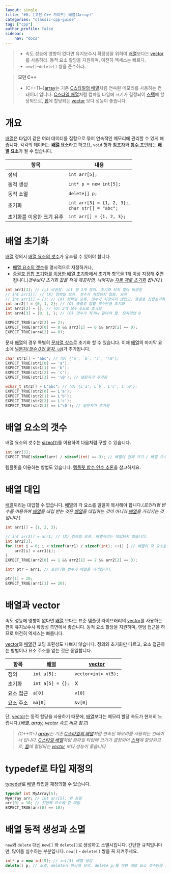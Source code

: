 ```yaml
---
layout: single
title: "#8. [고전 C++ 가이드] 배열(Array)"
categories: "classic-cpp-guide"
tag: ["cpp"]
author_profile: false
sidebar: 
    nav: "docs"
---
```


> * 속도 성능에 영향이 없다면 유지보수시 확장성을 위하여 [배열](https://tango1202.github.io/classic-cpp-guide/classic-cpp-guide-array/)보다는 [vector](https://tango1202.github.io/classic-cpp-stl/classic-cpp-stl-vector/)를 사용하라. 동적 요소 할당을 지원하며, 여전히 엑세스는 빠르다.
> * `new[]`-`delete[]` 쌍을 준수하라.

> **모던 C++**
> * (C++11~)[array](https://tango1202.github.io/mordern-cpp-stl/mordern-cpp-stl-array/)는 기존 [C스타일의 배열](https://tango1202.github.io/classic-cpp-guide/classic-cpp-guide-array/)처럼 연속된 메모리를 사용하는 컨테이너 입니다. [C스타일 배열](https://tango1202.github.io/classic-cpp-guide/classic-cpp-guide-array/)처럼 컴파일 타임에 크기가 결정되어 [스택](https://tango1202.github.io/classic-cpp-guide/classic-cpp-guide-memory-segment/#%EC%8A%A4%ED%83%9D)에 할당되므로, [힙](https://tango1202.github.io/classic-cpp-guide/classic-cpp-guide-memory-segment/#%ED%9E%99)에 할당되는 [vector](https://tango1202.github.io/classic-cpp-stl/classic-cpp-stl-vector/) 보다 성능이 좋습니다.

# 개요

[배열](https://tango1202.github.io/classic-cpp-guide/classic-cpp-guide-array/)은 타입이 같은 여러 데이터를 집합으로 묶어 연속적인 메모리에 관리할 수 있게 해줍니다. 각각의 데이터는 **[배열](https://tango1202.github.io/classic-cpp-guide/classic-cpp-guide-array/) 요소**라고 하고요, `void` 형과 [참조자](https://tango1202.github.io/classic-cpp-guide/classic-cpp-guide-pointer-reference/#%EC%95%88%EC%A0%95%EC%A0%81%EC%9D%B8-%EC%B0%B8%EC%A1%B0%EC%9E%90)와 [함수 포인터](https://tango1202.github.io/classic-cpp-guide/classic-cpp-guide-function/#%ED%95%A8%EC%88%98-%ED%8F%AC%EC%9D%B8%ED%84%B0)는 **[배열](https://tango1202.github.io/classic-cpp-guide/classic-cpp-guide-array/) 요소**가 될 수 없습니다.

|항목|내용|
|--|--|
|정의| `int arr[5];`|
|동적 생성|`int* p = new int[5];`|
|동적 소멸|`delete[] p;`|
|초기화|`int arr[3] = {1, 2, 3};`,<br/>`char str[] = "abc";`|
|초기화를 이용한 크기 유추|`int arr[] = {1, 2, 3};`|

# 배열 초기화

[배열](https://tango1202.github.io/classic-cpp-guide/classic-cpp-guide-array/) 정의시 [배열 요소의 갯수](https://tango1202.github.io/classic-cpp-guide/classic-cpp-guide-array/#%EB%B0%B0%EC%97%B4-%EC%9A%94%EC%86%8C%EC%9D%98-%EA%B0%AF%EC%88%98)가 유추될 수 있어야 합니다. 

* [배열 요소의 갯수](https://tango1202.github.io/classic-cpp-guide/classic-cpp-guide-array/#%EB%B0%B0%EC%97%B4-%EC%9A%94%EC%86%8C%EC%9D%98-%EA%B0%AF%EC%88%98)를 명시적으로 지정하거나, 
* [중괄호 집합 초기화를 이용한 배열 초기화](https://tango1202.github.io/classic-cpp-guide/classic-cpp-guide-initialization/#%EB%B0%B0%EC%97%B4-%EC%B4%88%EA%B8%B0%ED%99%94)에서 초기화 항목을 1개 이상 지정해 주면 됩니다.(*갯수보다 초기화 값을 적게 제공하면, 나머지는 [자동 제로 초기화](https://tango1202.github.io/classic-cpp-guide/classic-cpp-guide-initialization/#%EC%9E%90%EB%8F%99-%EC%A0%9C%EB%A1%9C-%EC%B4%88%EA%B8%B0%ED%99%94) 됩니다.*)

```cpp
int arr1[3]; // (△) 비권장. int 형 3개 정의. 초기화 되지 않아 비권장 
// int arr1[]; // (X) 컴파일 오류. 갯수가 지정되지 않음. 오류
// int arr1[] = {}; // (X) 컴파일 오류. 갯수가 지정되지 않았고, 중괄호 집합초기화도 비었음. 오류
int arr2[] = {0, 1, 2}; // (O) 중괄호 집합 갯수만큼 초기화
int arr3[3] = {}; // (O) 3개 모두 0으로 초기화
int arr4[3] = {0, 1, }; // (O) 갯수가 적거나 같아야 함. 모자라면 0

EXPECT_TRUE(arr2[2] == 2);
EXPECT_TRUE(arr3[0] == 0 && arr3[1] == 0 && arr3[2] == 0);
EXPECT_TRUE(arr4[2] == 0);
```

문자 [배열](https://tango1202.github.io/classic-cpp-guide/classic-cpp-guide-array/)의 경우 특별히 [문자열 상수](https://tango1202.github.io/classic-cpp-guide/classic-cpp-guide-literals/#%EB%AC%B8%EC%9E%90%EC%97%B4-%EC%83%81%EC%88%98)로 초기화 할 수 있습니다. 이때 [배열](https://tango1202.github.io/classic-cpp-guide/classic-cpp-guide-array/)의 마지막 요소에 [널문자(*정수 0인 문자, `\0`*)](https://tango1202.github.io/classic-cpp-guide/classic-cpp-guide-string/#%EB%84%90%EC%A2%85%EB%A3%8C-%EB%AC%B8%EC%9E%90%EC%97%B4)가 추가됩니다.

```cpp
char str1[] = "abc"; // (O) {'a', `b`, 'c', '\0'};
EXPECT_TRUE(str1[0] == 'a');
EXPECT_TRUE(str1[1] == 'b');
EXPECT_TRUE(str1[2] == 'c');
EXPECT_TRUE(str1[3] == '\0'); // 널문자가 추가됨

wchar_t str2[] = L"abc"; // (O) {L'a', L`b`, L'c', L'\0'};
EXPECT_TRUE(str2[0] == L'a');
EXPECT_TRUE(str2[1] == L'b');
EXPECT_TRUE(str2[2] == L'c');
EXPECT_TRUE(str2[3] == L'\0'); // 널문자가 추가됨
```
# 배열 요소의 갯수

배열 요소의 갯수는 [sizeof()](https://tango1202.github.io/classic-cpp-guide/classic-cpp-guide-operators/#sizeof-%EC%97%B0%EC%82%B0%EC%9E%90)를 이용하여 다음처럼 구할 수 있습니다.

```cpp
int arr[3];
EXPECT_TRUE(sizeof(arr) / sizeof(int) == 3); // 배열의 전체 크기 / 배열 요소 크기
```

템플릿을 이용하는 방법도 있습니다. [템플릿 함수 인수 추론](https://tango1202.github.io/classic-cpp-stl/classic-cpp-stl-template-argument-deduction/#%ED%85%9C%ED%94%8C%EB%A6%BF-%ED%95%A8%EC%88%98-%EC%9D%B8%EC%88%98-%EC%B6%94%EB%A1%A0)을 참고하세요.

# 배열 대입

[배열](https://tango1202.github.io/classic-cpp-guide/classic-cpp-guide-array/)끼리는 대입할 수 없습니다. [배열](https://tango1202.github.io/classic-cpp-guide/classic-cpp-guide-array/)의 각 요소를 일일이 복사해야 합니다.(*포인터형 변수를 이용하여 [배열](https://tango1202.github.io/classic-cpp-guide/classic-cpp-guide-array/)을 대입 받는 것은 [배열](https://tango1202.github.io/classic-cpp-guide/classic-cpp-guide-array/)을 대입하는 것이 아니라 [배열](https://tango1202.github.io/classic-cpp-guide/classic-cpp-guide-array/)을 가리키는 것입니다.*)

```cpp
int arr1[] = {1, 2, 3};

// int arr2[] = arr1; // (X) 컴파일 오류. 배열끼리는 대입되지 않습니다.
int arr2[3];
for (int i = 0; i < sizeof(arr1) / sizeof(int); ++i) { // 배열의 각 요소를 복사합니다.
    arr2[i] = arr1[i];
} 
EXPECT_TRUE(arr2[0] == 1 && arr2[1] == 2 && arr2[2] == 3);

int* ptr = arr1; // 포인터형 변수가 배열을 가리킵니다.

ptr[1] = 20;
EXPECT_TRUE(arr1[1] == 20);
```

# 배열과 vector

속도 성능에 영향이 없다면 [배열](https://tango1202.github.io/classic-cpp-guide/classic-cpp-guide-array/) 보다는 표준 템플릿 라이브러리의 [vector](https://tango1202.github.io/classic-cpp-stl/classic-cpp-stl-vector/)를 사용하는 편이 유지보수시 확장성 측면에서 좋습니다. 동적 요소 할당을 지원하며, 랜덤 접근을 하므로 여전히 엑세스는 빠릅니다.

[vector](https://tango1202.github.io/classic-cpp-stl/classic-cpp-stl-vector/)와 [배열](https://tango1202.github.io/classic-cpp-guide/classic-cpp-guide-array/)간 코딩 호환성도 나쁘지 않습니다. 정의와 초기화만 다르고, 요소 접근하는 방법이나 요소 주소를 얻는 것은 동일합니다.

|항목|[배열](https://tango1202.github.io/classic-cpp-guide/classic-cpp-guide-array/)|[vector](https://tango1202.github.io/classic-cpp-stl/classic-cpp-stl-vector/)|
|--|--|--|
|정의|`int a[5];`|`vector<int> v(5);`|
|초기화|`int a[5] = {};`|X|
|요소 접근|`a[0]`|`v[0]`|
|요소 주소|`&a[0]`|`&v[0]`|

단, [vector](https://tango1202.github.io/classic-cpp-stl/classic-cpp-stl-vector/)는 동적 할당을 사용하기 때문에, [배열](https://tango1202.github.io/classic-cpp-guide/classic-cpp-guide-array/)보다는 메모리 할당 속도가 현저히 느립니다.(*[배열, array, vector 속도 비교](https://tango1202.github.io/mordern-cpp-stl/mordern-cpp-stl-array/#%EB%B0%B0%EC%97%B4-array-vector-%EC%86%8D%EB%8F%84-%EB%B9%84%EA%B5%90) 참고*)

> *(C++11~) [array](https://tango1202.github.io/mordern-cpp-stl/mordern-cpp-stl-array/)는 기존 [C스타일의 배열](https://tango1202.github.io/classic-cpp-guide/classic-cpp-guide-array/)처럼 연속된 메모리를 사용하는 컨테이너 입니다. [C스타일 배열](https://tango1202.github.io/classic-cpp-guide/classic-cpp-guide-array/)처럼 컴파일 타임에 크기가 결정되어 [스택](https://tango1202.github.io/classic-cpp-guide/classic-cpp-guide-memory-segment/#%EC%8A%A4%ED%83%9D)에 할당되므로, [힙](https://tango1202.github.io/classic-cpp-guide/classic-cpp-guide-memory-segment/#%ED%9E%99)에 할당되는 [vector](https://tango1202.github.io/classic-cpp-stl/classic-cpp-stl-vector/) 보다 성능이 좋습니다.*

# typedef로 타입 재정의

[typedef](https://tango1202.github.io/classic-cpp-guide/classic-cpp-guide-type/#%ED%83%80%EC%9E%85-%EB%B3%84%EC%B9%AD)로 [배열](https://tango1202.github.io/classic-cpp-guide/classic-cpp-guide-array/) 타입을 재정의할 수 있습니다.

```cpp
typedef int MyArray[5]; 
MyArray arr; // int arr[5]; 와 동일 
arr[0] = 10; // 첫번째 요소에 값 대입
EXPECT_TRUE(arr[0] == 10);
```

# 배열 동적 생성과 소멸

`new`와 `delete` 대신 `new[]` 와 `delete[]`로 생성하고 소멸시킵니다. 간단한 규칙입니다만, 많이들 실수하는 부분입니다. `new[]` - `delete[]` 쌍을 꼭 지켜주세요.

```cpp
int* p = new int[5]; // int[5] 배열 생성
delete[] p; // 소멸. delete가 아님에 유의. delete p;를 하면 배열 요소 갯수만큼 소멸자를 호출하지 않고 한번만 호출합니다.
```
